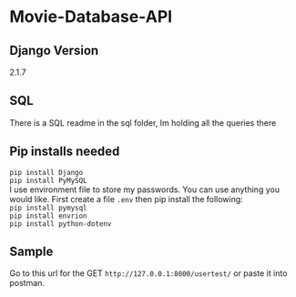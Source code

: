# Movie-Database-API

## Django Version  
2.1.7

## SQL  
There is a SQL readme in the sql folder, Im holding all the queries there

## Pip installs needed  
`pip install Django`  
`pip install PyMySQL`  
I use environment file to store my passwords. You can use anything you would like. First create a file `.env` then pip install the following:  
`pip install pymysql`  
`pip install envrion`  
`pip install python-dotenv`  

  
## Sample  
Go to this url for the GET `http://127.0.0.1:8000/usertest/` or paste it into postman.


